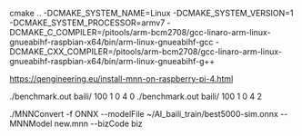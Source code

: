 


 cmake .. -DCMAKE_SYSTEM_NAME=Linux -DCMAKE_SYSTEM_VERSION=1 -DCMAKE_SYSTEM_PROCESSOR=armv7 -DCMAKE_C_COMPILER=/pitools/arm-bcm2708/gcc-linaro-arm-linux-gnueabihf-raspbian-x64/bin/arm-linux-gnueabihf-gcc -DCMAKE_CXX_COMPILER=/pitools/arm-bcm2708/gcc-linaro-arm-linux-gnueabihf-raspbian-x64/bin/arm-linux-gnueabihf-g++


https://qengineering.eu/install-mnn-on-raspberry-pi-4.html

./benchmark.out baili/ 100 1 0 4 0
./benchmark.out baili/ 100 1 0 4 2


./MNNConvert -f ONNX --modelFile ~/AI_baili_train/best5000-sim.onnx --MNNModel new.mnn --bizCode biz